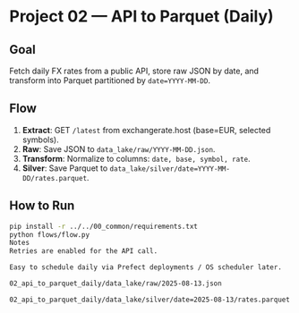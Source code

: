 # Project 02 — API to Parquet (Daily)

## Goal
Fetch daily FX rates from a public API, store raw JSON by date, and transform into Parquet partitioned by `date=YYYY-MM-DD`.

## Flow
1. **Extract**: GET `/latest` from exchangerate.host (base=EUR, selected symbols).
2. **Raw**: Save JSON to `data_lake/raw/YYYY-MM-DD.json`.
3. **Transform**: Normalize to columns: `date, base, symbol, rate`.
4. **Silver**: Save Parquet to `data_lake/silver/date=YYYY-MM-DD/rates.parquet`.

## How to Run
```bash
pip install -r ../../00_common/requirements.txt
python flows/flow.py
Notes
Retries are enabled for the API call.

Easy to schedule daily via Prefect deployments / OS scheduler later.

02_api_to_parquet_daily/data_lake/raw/2025-08-13.json

02_api_to_parquet_daily/data_lake/silver/date=2025-08-13/rates.parquet
